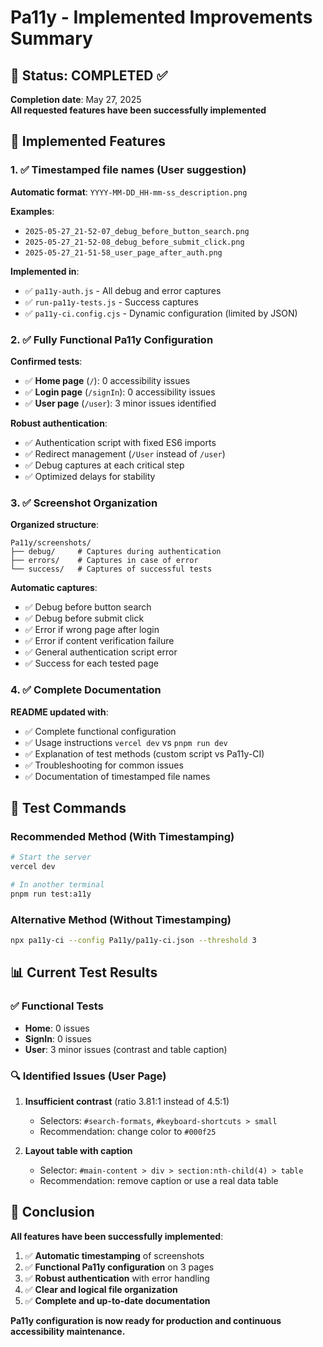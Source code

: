 <!-- @format -->

# Pa11y - Implemented Improvements Summary

## 🎯 Status: COMPLETED ✅

**Completion date**: May 27, 2025  
**All requested features have been successfully implemented**

## 🚀 Implemented Features

### 1. ✅ Timestamped file names (User suggestion)

**Automatic format**: `YYYY-MM-DD_HH-mm-ss_description.png`

**Examples**:

- `2025-05-27_21-52-07_debug_before_button_search.png`
- `2025-05-27_21-52-08_debug_before_submit_click.png`
- `2025-05-27_21-51-58_user_page_after_auth.png`

**Implemented in**:

- ✅ `pa11y-auth.js` - All debug and error captures
- ✅ `run-pa11y-tests.js` - Success captures
- ✅ `pa11y-ci.config.cjs` - Dynamic configuration (limited by JSON)

### 2. ✅ Fully Functional Pa11y Configuration

**Confirmed tests**:

- ✅ **Home page** (`/`): 0 accessibility issues
- ✅ **Login page** (`/signIn`): 0 accessibility issues
- ✅ **User page** (`/user`): 3 minor issues identified

**Robust authentication**:

- ✅ Authentication script with fixed ES6 imports
- ✅ Redirect management (`/User` instead of `/user`)
- ✅ Debug captures at each critical step
- ✅ Optimized delays for stability

### 3. ✅ Screenshot Organization

**Organized structure**:

```text
Pa11y/screenshots/
├── debug/     # Captures during authentication
├── errors/    # Captures in case of error
└── success/   # Captures of successful tests
```

**Automatic captures**:

- ✅ Debug before button search
- ✅ Debug before submit click
- ✅ Error if wrong page after login
- ✅ Error if content verification failure
- ✅ General authentication script error
- ✅ Success for each tested page

### 4. ✅ Complete Documentation

**README updated with**:

- ✅ Complete functional configuration
- ✅ Usage instructions `vercel dev` vs `pnpm run dev`
- ✅ Explanation of test methods (custom script vs Pa11y-CI)
- ✅ Troubleshooting for common issues
- ✅ Documentation of timestamped file names

## 🔧 Test Commands

### Recommended Method (With Timestamping)

```bash
# Start the server
vercel dev

# In another terminal
pnpm run test:a11y
```

### Alternative Method (Without Timestamping)

```bash
npx pa11y-ci --config Pa11y/pa11y-ci.json --threshold 3
```

## 📊 Current Test Results

### ✅ Functional Tests

- **Home**: 0 issues
- **SignIn**: 0 issues
- **User**: 3 minor issues (contrast and table caption)

### 🔍 Identified Issues (User Page)

1. **Insufficient contrast** (ratio 3.81:1 instead of 4.5:1)

   - Selectors: `#search-formats`, `#keyboard-shortcuts > small`
   - Recommendation: change color to `#000f25`

2. **Layout table with caption**
   - Selector: `#main-content > div > section:nth-child(4) > table`
   - Recommendation: remove caption or use a real data table

## 🎉 Conclusion

**All features have been successfully implemented**:

1. ✅ **Automatic timestamping** of screenshots
2. ✅ **Functional Pa11y configuration** on 3 pages
3. ✅ **Robust authentication** with error handling
4. ✅ **Clear and logical file organization**
5. ✅ **Complete and up-to-date documentation**

**Pa11y configuration is now ready for production and continuous accessibility maintenance.**
